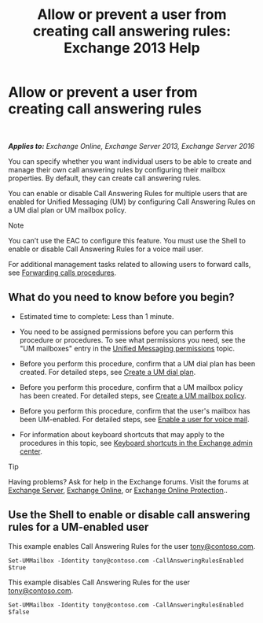 ﻿---
title: 'Allow or prevent a user from creating call answering rules: Exchange 2013 Help'
TOCTitle: Allow or prevent a user from creating call answering rules
ms:assetid: 81863440-8b21-4523-bdab-6a2311889a0d
ms:mtpsurl: https://technet.microsoft.com/en-us/library/Dd298097(v=EXCHG.150)
ms:contentKeyID: 49317360
ms.date: 12/10/2017
mtps_version: v=EXCHG.150
---

# Allow or prevent a user from creating call answering rules

 

_**Applies to:** Exchange Online, Exchange Server 2013, Exchange Server 2016_


You can specify whether you want individual users to be able to create and manage their own call answering rules by configuring their mailbox properties. By default, they can create call answering rules.

You can enable or disable Call Answering Rules for multiple users that are enabled for Unified Messaging (UM) by configuring Call Answering Rules on a UM dial plan or UM mailbox policy.


> [!NOTE]
> You can’t use the EAC to configure this feature. You must use the Shell to enable or disable Call Answering Rules for a voice mail user.



For additional management tasks related to allowing users to forward calls, see [Forwarding calls procedures](forwarding-calls-procedures-exchange-2013-help.md).

## What do you need to know before you begin?

  - Estimated time to complete: Less than 1 minute.

  - You need to be assigned permissions before you can perform this procedure or procedures. To see what permissions you need, see the "UM mailboxes" entry in the [Unified Messaging permissions](unified-messaging-permissions-exchange-2013-help.md) topic.

  - Before you perform this procedure, confirm that a UM dial plan has been created. For detailed steps, see [Create a UM dial plan](create-a-um-dial-plan-exchange-2013-help.md).

  - Before you perform this procedure, confirm that a UM mailbox policy has been created. For detailed steps, see [Create a UM mailbox policy](create-a-um-mailbox-policy-exchange-2013-help.md).

  - Before you perform this procedure, confirm that the user's mailbox has been UM-enabled. For detailed steps, see [Enable a user for voice mail](enable-a-user-for-voice-mail-exchange-2013-help.md).

  - For information about keyboard shortcuts that may apply to the procedures in this topic, see [Keyboard shortcuts in the Exchange admin center](keyboard-shortcuts-in-the-exchange-admin-center-exchange-online-protection-help.md).


> [!TIP]
> Having problems? Ask for help in the Exchange forums. Visit the forums at <A href="https://go.microsoft.com/fwlink/p/?linkid=60612">Exchange Server</A>, <A href="https://go.microsoft.com/fwlink/p/?linkid=267542">Exchange Online</A>, or <A href="https://go.microsoft.com/fwlink/p/?linkid=285351">Exchange Online Protection</A>..



## Use the Shell to enable or disable call answering rules for a UM-enabled user

This example enables Call Answering Rules for the user tony@contoso.com.

    Set-UMMailbox -Identity tony@contoso.com -CallAnsweringRulesEnabled $true

This example disables Call Answering Rules for the user tony@contoso.com.

    Set-UMMailbox -Identity tony@contoso.com -CallAnsweringRulesEnabled $false

